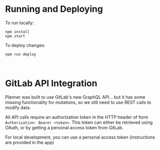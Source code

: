 # Running and Deploying

To run locally:

```
npm install
npm start
```

To deploy changes:

```
npm run deploy
```

<br>

# GitLab API Integration

Planner was built to use GitLab's new GraphQL API... but it has some missing functionality for mutations, so we still need to use REST calls to modify data.

All API calls require an authorization token in the HTTP header of form `Authorization: Bearer <token>`.  This token can either be retrieved using OAuth, or by getting a personal access token from GitLab.  

For local development, you can use a personal access token (instructions are provided in the app)